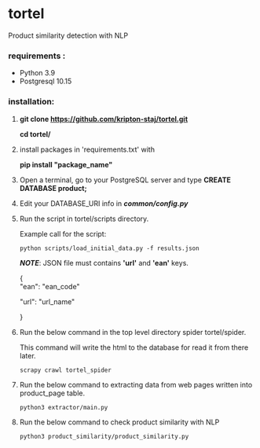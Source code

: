 # tortel
Product similarity detection with NLP

### requirements  :  
* Python 3.9
* Postgresql 10.15

### installation:

1. **git clone https://github.com/kripton-staj/tortel.git**
   
   **cd tortel/**

   
2. install packages in 'requirements.txt' with

     **pip install "package_name"**


3. Open a terminal, go to your PostgreSQL server and type
**CREATE DATABASE product;**
   

4. Edit your DATABASE_URI info in ***common/config.py***


5. Run the script in tortel/scripts directory.
   
   Example call for the script:
    ```
    python scripts/load_initial_data.py -f results.json
    ```
    ***NOTE***: JSON file must contains **'url'** and **'ean'** keys.

    {  
    "ean": "ean_code"
      
    "url": "url_name"

     }


6. Run the below command in the top level directory spider tortel/spider.
   
   This command will write the html to the database for read it from there later.
      
   ```
   scrapy crawl tortel_spider
   ```


7. Run the below command to extracting data from web pages written into product_page table.

   ```
   python3 extractor/main.py
   ```


8. Run the below command to check product similarity with NLP
    
   ```
   python3 product_similarity/product_similarity.py
   ```





